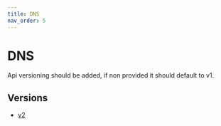 ```yaml
---
title: DNS
nav_order: 5
---
```

# DNS
Api versioning should be added, if non provided it should default to v1.

## Versions
- [v2](v2.md)